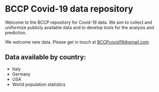 # BCCP Covid-19 data repository

Welcome to the BCCP repository for Covid-19 data. We aim to collect and uniformize publicly available data and to develop tools for the analysis and prediction.

We welcome new data. Please get in touch at BCCPcovid19@gmail.com

## Data available by country:
* Italy
* Germany
* USA
* World population statistics

